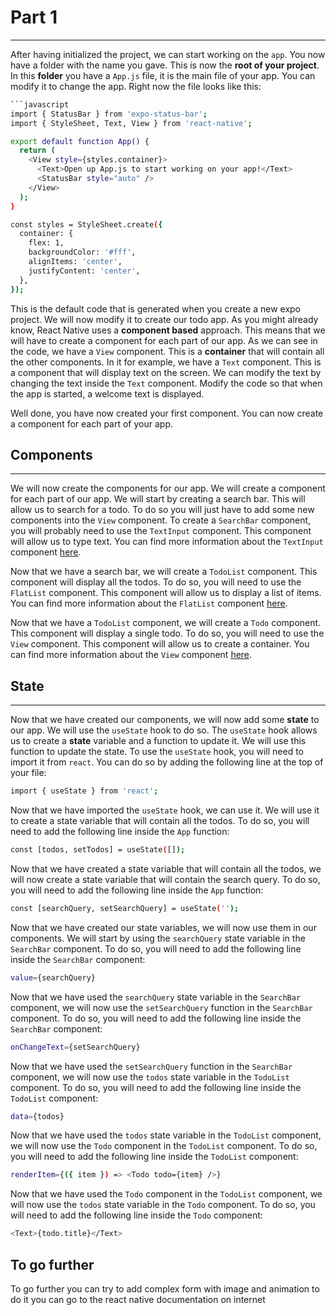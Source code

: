 # Part 1

---

After having initialized the project, we can start working on the `app`. You now have a folder with the name you gave.
This is now the **root of your project**. In this **folder** you have a `App.js` file, it is the main file of your app. You can modify it to change the app.
Right now the file looks like this:
```bash
```javascript
import { StatusBar } from 'expo-status-bar';
import { StyleSheet, Text, View } from 'react-native';

export default function App() {
  return (
    <View style={styles.container}>
      <Text>Open up App.js to start working on your app!</Text>
      <StatusBar style="auto" />
    </View>
  );
}

const styles = StyleSheet.create({
  container: {
    flex: 1,
    backgroundColor: '#fff',
    alignItems: 'center',
    justifyContent: 'center',
  },
});
```

This is the default code that is generated when you create a new expo project. We will now modify it to create our todo app.
As you might already know, React Native uses a **component based** approach. This means that we will have to create a component for each part of our app.
As we can see in the code, we have a `View` component. This is a **container** that will contain all the other components.
In it for example, we have a `Text` component. This is a component that will display text on the screen. We can modify the text by changing the text inside the `Text` component.
Modify the code so that when the app is started, a welcome text is displayed.

Well done, you have now created your first component. You can now create a component for each part of your app.

## **Components**

---

We will now create the components for our app. We will create a component for each part of our app.
We will start by creating a search bar. This will allow us to search for a todo.
To do so you will just have to add some new components into the `View` component.
To create a `SearchBar` component, you will probably need to use the `TextInput` component. This component will allow us to type text.
You can find more information about the `TextInput` component [here](https://reactnative.dev/docs/textinput).

Now that we have a search bar, we will create a `TodoList` component. This component will display all the todos.
To do so, you will need to use the `FlatList` component. This component will allow us to display a list of items.
You can find more information about the `FlatList` component [here](https://reactnative.dev/docs/flatlist).

Now that we have a `TodoList` component, we will create a `Todo` component. This component will display a single todo.
To do so, you will need to use the `View` component. This component will allow us to create a container.
You can find more information about the `View` component [here](https://reactnative.dev/docs/view).

## **State**

---

Now that we have created our components, we will now add some **state** to our app. We will use the `useState` hook to do so.
The `useState` hook allows us to create a **state** variable and a function to update it. We will use this function to update the state.
To use the `useState` hook, you will need to import it from `react`. You can do so by adding the following line at the top of your file:
```bash
import { useState } from 'react';
```

Now that we have imported the `useState` hook, we can use it. We will use it to create a state variable that will contain all the todos.
To do so, you will need to add the following line inside the `App` function:
```bash
const [todos, setTodos] = useState([]);
```

Now that we have created a state variable that will contain all the todos, we will now create a state variable that will contain the search query.
To do so, you will need to add the following line inside the `App` function:
```bash
const [searchQuery, setSearchQuery] = useState('');
```

Now that we have created our state variables, we will now use them in our components. We will start by using the `searchQuery` state variable in the `SearchBar` component.
To do so, you will need to add the following line inside the `SearchBar` component:
```bash
value={searchQuery}
```

Now that we have used the `searchQuery` state variable in the `SearchBar` component, we will now use the `setSearchQuery` function in the `SearchBar` component.
To do so, you will need to add the following line inside the `SearchBar` component:
```bash
onChangeText={setSearchQuery}
```

Now that we have used the `setSearchQuery` function in the `SearchBar` component, we will now use the `todos` state variable in the `TodoList` component.
To do so, you will need to add the following line inside the `TodoList` component:
```bash
data={todos}
```

Now that we have used the `todos` state variable in the `TodoList` component, we will now use the `Todo` component in the `TodoList` component.
To do so, you will need to add the following line inside the `TodoList` component:
```bash
renderItem={({ item }) => <Todo todo={item} />}
```

Now that we have used the `Todo` component in the `TodoList` component, we will now use the `todos` state variable in the `Todo` component.
To do so, you will need to add the following line inside the `Todo` component:
```bash
<Text>{todo.title}</Text>
```
## **To go further**
To go further you can try to add complex form with image and animation to do it you can go to the react native documentation on internet

